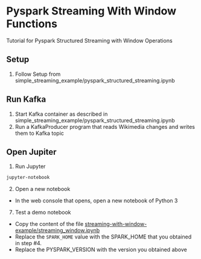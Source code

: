 # Pyspark Streaming With Window Functions
Tutorial for Pyspark Structured Streaming with Window Operations

## Setup
1. Follow Setup from simple_streaming_example/pyspark_structured_streaming.ipynb

## Run Kafka
1. Start Kafka container as described in simple_streaming_example/pyspark_structured_streaming.ipynb
2. Run a KafkaProducer program that reads Wikimedia changes and writes them to Kafka topic

## Open Jupiter
1. Run Jupyter
```bash
jupyter-notebook
```
2. Open a new notebook
- In the web console that opens, open a new notebook of Python 3
7. Test a demo notebook
- Copy the content of the file [streaming-with-window-example/streaming_window.ipynb](https://github.com/ransilberman/pyspark-streaming-jupyter-tutorial/blob/main/streaming-with-window-example/streaming_window.ipynb)
- Replace the `SPARK_HOME` value with the SPARK_HOME that you obtained in step #4.
- Replace the PYSPARK_VERSION with the version you obtained above

